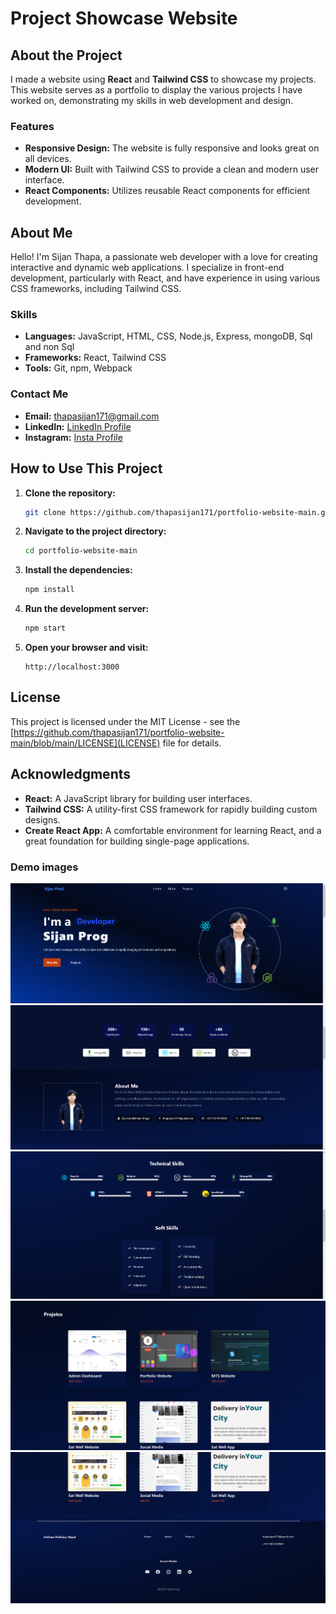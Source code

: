 # Project Showcase Website

## About the Project

I made a website using **React** and **Tailwind CSS** to showcase my projects. This website serves as a portfolio to display the various projects I have worked on, demonstrating my skills in web development and design.

### Features
- **Responsive Design:** The website is fully responsive and looks great on all devices.
- **Modern UI:** Built with Tailwind CSS to provide a clean and modern user interface.
- **React Components:** Utilizes reusable React components for efficient development.

## About Me

Hello! I'm Sijan Thapa, a passionate web developer with a love for creating interactive and dynamic web applications. I specialize in front-end development, particularly with React, and have experience in using various CSS frameworks, including Tailwind CSS.

### Skills
- **Languages:** JavaScript, HTML, CSS, Node.js, Express, mongoDB, Sql and non Sql
- **Frameworks:** React, Tailwind CSS
- **Tools:** Git, npm, Webpack

### Contact Me
- **Email:** [thapasijan171@gmail.com](mailto:your.thapasijan171@gmail.com)
- **LinkedIn:** [LinkedIn Profile](https://www.linkedin.com/in/sijanthapa/)
- **Instagram:** [Insta Profile](https://instagram.com/sijanthapa171)

## How to Use This Project

1. **Clone the repository:**
    ```bash
    git clone https://github.com/thapasijan171/portfolio-website-main.git
    ```

2. **Navigate to the project directory:**
    ```bash
    cd portfolio-website-main
    ```

3. **Install the dependencies:**
    ```bash
    npm install
    ```

4. **Run the development server:**
    ```bash
    npm start
    ```

5. **Open your browser and visit:**
    ```plaintext
    http://localhost:3000
    ```

## License

This project is licensed under the MIT License - see the [https://github.com/thapasijan171/portfolio-website-main/blob/main/LICENSE](LICENSE) file for details.

## Acknowledgments
- **React:** A JavaScript library for building user interfaces.
- **Tailwind CSS:** A utility-first CSS framework for rapidly building custom designs.
- **Create React App:** A comfortable environment for learning React, and a great foundation for building single-page applications.



### Demo images 
![screenshot](1.png)
<br>
![screenshot](2.png)
<br>
![screenshot](3.png)
<br>
![screenshot](5.png)
<br>
![screenshot](6.png)
